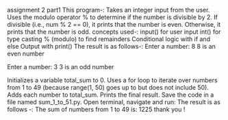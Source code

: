 assignment 2 part1
This program-:
Takes an integer input from the user.
Uses the modulo operator % to determine if the number is divisible by 2.
If divisible (i.e., num % 2 == 0), it prints that the number is even.
Otherwise, it prints that the number is odd. 
concepts used-:
input() for user input
int() for type casting
% (modulo) to find remainders
Conditional logic with if and else
Output with print()
The result is as follows-:
Enter a number: 8
8 is an even number

Enter a number: 3
3 is an odd number


Initializes a variable total_sum to 0.
Uses a for loop to iterate over numbers from 1 to 49 (because range(1, 50) goes up to but does not include 50).
Adds each number to total_sum.
Prints the final result.
Save the code in a file named sum_1_to_51.py.
Open terminal, navigate and run:
The result is as follows -:
The sum of numbers from 1 to 49 is: 1225
thank you !
